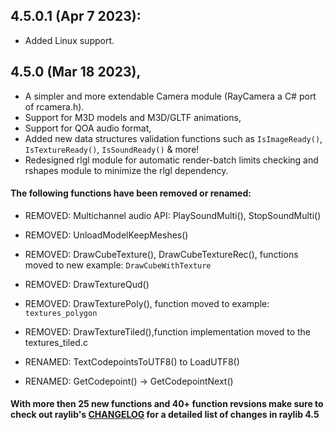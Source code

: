 ## 4.5.0.1 (Apr 7 2023): 
- Added Linux support.

## 4.5.0 (Mar 18 2023),
- A simpler and more extendable Camera module (RayCamera a C# port of rcamera.h).
- Support for M3D models and M3D/GLTF animations, 
- Support for QOA audio format, 
- Added new data structures validation functions such as `IsImageReady()`, `IsTextureReady()`, `IsSoundReady()` & more!
- Redesigned rlgl module for automatic render-batch limits checking and rshapes module to minimize the rlgl dependency.

#### The following functions have been removed or renamed:

- REMOVED: Multichannel audio API: PlaySoundMulti(), StopSoundMulti()
- REMOVED: UnloadModelKeepMeshes()
- REMOVED: DrawCubeTexture(), DrawCubeTextureRec(), functions moved to new example: `DrawCubeWithTexture`

- REMOVED: DrawTextureQud()
- REMOVED: DrawTexturePoly(), function moved to example: `textures_polygon`
- REMOVED: DrawTextureTiled(),function implementation moved to the textures_tiled.c

- RENAMED: TextCodepointsToUTF8() to LoadUTF8()
- RENAMED: GetCodepoint() -> GetCodepointNext()

#### With more then 25 new functions and 40+ function revsions make sure to check out raylib's [CHANGELOG](https://github.com/raysan5/raylib/blob/master/CHANGELOG) for a detailed list of changes in raylib 4.5
